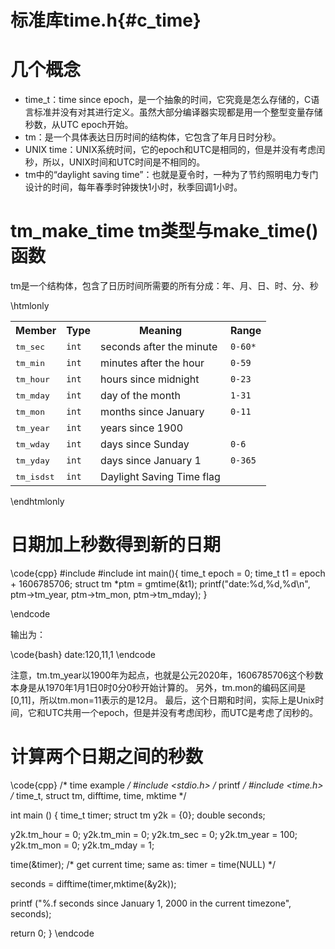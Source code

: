 标准库time.h{#c_time}
====================

# 几个概念

- time_t：time since epoch，是一个抽象的时间，它究竟是怎么存储的，C语言标准并没有对其进行定义。虽然大部分编译器实现都是用一个整型变量存储秒数，从UTC epoch开始。
- tm：是一个具体表达日历时间的结构体，它包含了年月日时分秒。
- UNIX time：UNIX系统时间，它的epoch和UTC是相同的，但是并没有考虑闰秒，所以，UNIX时间和UTC时间是不相同的。
- tm中的“daylight saving time”：也就是夏令时，一种为了节约照明电力专门设计的时间，每年春季时钟拨快1小时，秋季回调1小时。

# tm_make_time tm类型与make_time()函数

tm是一个结构体，包含了日历时间所需要的所有分成：年、月、日、时、分、秒

\htmlonly
<table class="boxed">
<tbody><tr><th>Member</th><th>Type</th><th>Meaning</th><th>Range</th></tr>
<tr><td><samp>tm_sec</samp></td><td><code>int</code></td><td>seconds after the minute</td><td><code>0-60*</code></td></tr>
<tr><td><samp>tm_min</samp></td><td><code>int</code></td><td>minutes after the hour</td><td><code>0-59</code></td></tr>
<tr><td><samp>tm_hour</samp></td><td><code>int</code></td><td>hours since midnight</td><td><code>0-23</code></td></tr>
<tr><td><samp>tm_mday</samp></td><td><code>int</code></td><td>day of the month</td><td><code>1-31</code></td></tr>
<tr><td><samp>tm_mon</samp></td><td><code>int</code></td><td>months since January</td><td><code>0-11</code></td></tr>
<tr><td><samp>tm_year</samp></td><td><code>int</code></td><td>years since 1900</td><td><code> </code></td></tr>
<tr><td><samp>tm_wday</samp></td><td><code>int</code></td><td>days since Sunday</td><td><code>0-6</code></td></tr>
<tr><td><samp>tm_yday</samp></td><td><code>int</code></td><td>days since January 1</td><td><code>0-365</code></td></tr>
<tr><td><samp>tm_isdst</samp></td><td><code>int</code></td><td>Daylight Saving Time flag</td><td><code> </code></td></tr>
</tbody></table>
\endhtmlonly

# 日期加上秒数得到新的日期

\code{cpp}
#include <ctime>
#include <cstdio>
int main(){
    time_t epoch = 0;
    time_t t1 = epoch + 1606785706;
    struct tm *ptm = gmtime(&t1);
    printf("date:%d,%d,%d\n", ptm->tm_year, ptm->tm_mon, ptm->tm_mday);
}

\endcode

输出为：

\code{bash}
date:120,11,1
\endcode

注意，tm.tm_year以1900年为起点，也就是公元2020年，1606785706这个秒数本身是从1970年1月1日0时0分0秒开始计算的。
另外，tm.mon的编码区间是[0,11]，所以tm.mon=11表示的是12月。
最后，这个日期和时间，实际上是Unix时间，它和UTC共用一个epoch，但是并没有考虑闰秒，而UTC是考虑了闰秒的。


# 计算两个日期之间的秒数

\code{cpp}
/* time example */
#include <stdio.h>      /* printf */
#include <time.h>       /* time_t, struct tm, difftime, time, mktime */

int main ()
{
  time_t timer;
  struct tm y2k = {0};
  double seconds;

  y2k.tm_hour = 0;   y2k.tm_min = 0; y2k.tm_sec = 0;
  y2k.tm_year = 100; y2k.tm_mon = 0; y2k.tm_mday = 1;

  time(&timer);  /* get current time; same as: timer = time(NULL)  */

  seconds = difftime(timer,mktime(&y2k));

  printf ("%.f seconds since January 1, 2000 in the current timezone", seconds);

  return 0;
}
\endcode